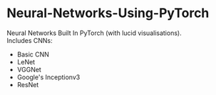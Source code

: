 # Neural-Networks-Using-PyTorch  


Neural Networks Built In PyTorch (with lucid visualisations).  
Includes CNNs:  
  * Basic CNN  
  * LeNet  
  * VGGNet  
  * Google's Inceptionv3  
  * ResNet
